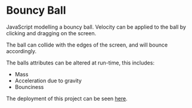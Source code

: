 # Bouncy Ball
JavaScript modelling a bouncy ball. Velocity can be applied to the ball by clicking and dragging on the screen.

The ball can collide with the edges of the screen, and will bounce accordingly.

The balls attributes can be altered at run-time, this includes:
- Mass
- Acceleration due to gravity
- Bounciness

The deployment of this project can be seen [here](https://randomman552.github.io/Bouncy-Ball).
